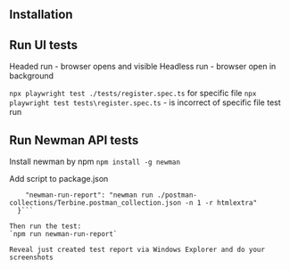 ## Installation

## Run UI tests
Headed run - browser opens and visible
Headless run - browser open in background

`npx playwright test ./tests/register.spec.ts` for specific file
`npx playwright test tests\register.spec.ts` - is incorrect of specific file test run

## Run Newman API tests

Install newman by npm
`npm install -g newman`

Add script to package.json
```"scripts": {
    "newman-run-report": "newman run ./postman-collections/Terbine.postman_collection.json -n 1 -r htmlextra"
  }```

Then run the test:
`npm run newman-run-report`

Reveal just created test report via Windows Explorer and do your screenshots